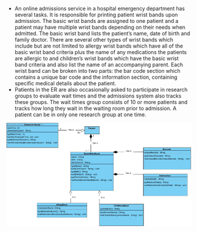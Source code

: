 - An online admissions service in a hospital emergency department has several tasks. It is responsible for printing patient wrist bands upon admission. The basic wrist bands are assigned to one patient and a patient may have multiple wrist bands depending on their needs when admitted. The basic wrist band lists the patient’s name, date of birth and family doctor. There are several other types of wrist bands which include but are not limited to allergy wrist bands which have all of the basic wrist band criteria plus the name of any medications the patients are allergic to and children’s wrist bands which have the basic wrist band criteria and also list the name of an accompanying parent. Each wrist band can be broken into two parts: the bar code section which contains a unique bar code and the information section, containing specific medical details about the patient.  
- Patients in the ER are also occasionally asked to participate in research groups to evaluate wait times and the admissions system also tracks these groups. The wait times group consists of 10 or more patients and tracks how long they wait in the waiting room prior to admission. A patient can be in only one research group at one time. 

![ICE3](image/ICE3.jpg)